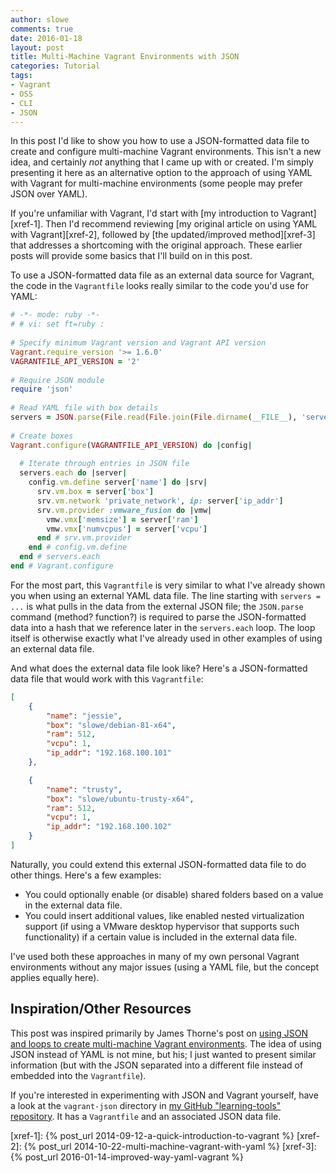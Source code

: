 ```yaml
---
author: slowe
comments: true
date: 2016-01-18
layout: post
title: Multi-Machine Vagrant Environments with JSON
categories: Tutorial
tags:
- Vagrant
- OSS
- CLI
- JSON
---
```


In this post I'd like to show you how to use a JSON-formatted data file to create and configure multi-machine Vagrant environments. This isn't a new idea, and certainly _not_ anything that I came up with or created. I'm simply presenting it here as an alternative option to the approach of using YAML with Vagrant for multi-machine environments (some people may prefer JSON over YAML).

If you're unfamiliar with Vagrant, I'd start with [my introduction to Vagrant][xref-1]. Then I'd recommend reviewing [my original article on using YAML with Vagrant][xref-2], followed by [the updated/improved method][xref-3] that addresses a shortcoming with the original approach. These earlier posts will provide some basics that I'll build on in this post.

To use a JSON-formatted data file as an external data source for Vagrant, the code in the `Vagrantfile` looks really similar to the code you'd use for YAML:

``` ruby
# -*- mode: ruby -*-
# # vi: set ft=ruby :
 
# Specify minimum Vagrant version and Vagrant API version
Vagrant.require_version '>= 1.6.0'
VAGRANTFILE_API_VERSION = '2'
 
# Require JSON module
require 'json'
 
# Read YAML file with box details
servers = JSON.parse(File.read(File.join(File.dirname(__FILE__), 'servers.json')))
 
# Create boxes
Vagrant.configure(VAGRANTFILE_API_VERSION) do |config|
 
  # Iterate through entries in JSON file
  servers.each do |server|
    config.vm.define server['name'] do |srv|
      srv.vm.box = server['box']
      srv.vm.network 'private_network', ip: server['ip_addr']
      srv.vm.provider :vmware_fusion do |vmw|
        vmw.vmx['memsize'] = server['ram']
        vmw.vmx['numvcpus'] = server['vcpu']
      end # srv.vm.provider
    end # config.vm.define
  end # servers.each
end # Vagrant.configure
```

For the most part, this `Vagrantfile` is very similar to what I've already shown you when using an external YAML data file. The line starting with `servers = ...` is what pulls in the data from the external JSON file; the `JSON.parse` command (method? function?) is required to parse the JSON-formatted data into a hash that we reference later in the `servers.each` loop. The loop itself is otherwise exactly what I've already used in other examples of using an external data file.

And what does the external data file look like? Here's a JSON-formatted data file that would work with this `Vagrantfile`:

``` json
[
    {
        "name": "jessie",
        "box": "slowe/debian-81-x64",
        "ram": 512,
        "vcpu": 1,
        "ip_addr": "192.168.100.101"
    },

    {
        "name": "trusty",
        "box": "slowe/ubuntu-trusty-x64",
        "ram": 512,
        "vcpu": 1,
        "ip_addr": "192.168.100.102"
    }
]
```

Naturally, you could extend this external JSON-formatted data file to do other things. Here's a few examples:

* You could optionally enable (or disable) shared folders based on a value in the external data file.
* You could insert additional values, like enabled nested virtualization support (if using a VMware desktop hypervisor that supports such functionality) if a certain value is included in the external data file.

I've used both these approaches in many of my own personal Vagrant environments without any major issues (using a YAML file, but the concept applies equally here).

## Inspiration/Other Resources

This post was inspired primarily by James Thorne's post on [using JSON and loops to create multi-machine Vagrant environments][link-1]. The idea of using JSON instead of YAML is not mine, but his; I just wanted to present similar information (but with the JSON separated into a different file instead of embedded into the `Vagrantfile`).

If you're interested in experimenting with JSON and Vagrant yourself, have a look at the `vagrant-json` directory in [my GitHub "learning-tools" repository][link-2]. It has a `Vagrantfile` and an associated JSON data file.



[link-1]: http://thornelabs.net/2014/11/13/multi-machine-vagrantfile-with-shorter-cleaner-syntax-using-json-and-loops.html
[link-2]: https://github.com/lowescott/learning-tools
[xref-1]: {% post_url 2014-09-12-a-quick-introduction-to-vagrant %}
[xref-2]: {% post_url 2014-10-22-multi-machine-vagrant-with-yaml %}
[xref-3]: {% post_url 2016-01-14-improved-way-yaml-vagrant %}
